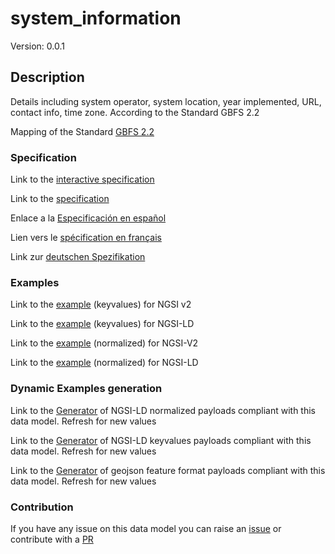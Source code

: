 # system_information
Version: 0.0.1

## Description 

Details including system operator, system location, year implemented, URL, contact info, time zone. According to the Standard GBFS 2.2

Mapping of the Standard [GBFS 2.2](https://github.com/NABSA/gbfs/blob/v2.2/gbfs.md)
### Specification

Link to the [interactive specification](https://swagger.lab.fiware.org/?url=https://raw.githubusercontent.com/smart-data-models/dataModel.GBFS/master/system_information/swagger.yaml)

Link to the [specification](https://github.com/smart-data-models/dataModel.GBFS/blob/master/system_information/doc/spec.md)

Enlace a la [Especificación en español](https://github.com/smart-data-models/dataModel.GBFS/blob/master/system_information/doc/spec_ES.md)

Lien vers le [spécification en français](https://github.com/smart-data-models/dataModel.GBFS/blob/master/system_information/doc/spec_FR.md)

Link zur [deutschen Spezifikation](https://github.com/smart-data-models/dataModel.GBFS/blob/master/system_information/doc/spec_DE.md)
### Examples

Link to the [example](https://github.com/smart-data-models/dataModel.GBFS/blob/master/system_information/examples/example.json) (keyvalues) for NGSI v2

Link to the [example](https://github.com/smart-data-models/dataModel.GBFS/blob/master/system_information/examples/example.jsonld) (keyvalues) for NGSI-LD

Link to the [example](https://github.com/smart-data-models/dataModel.GBFS/blob/master/system_information/examples/example-normalized.json) (normalized) for NGSI-V2

Link to the [example](https://github.com/smart-data-models/dataModel.GBFS/blob/master/system_information/examples/example-normalized.jsonld) (normalized) for NGSI-LD
### Dynamic Examples generation

Link to the [Generator](https://smartdatamodels.org/extra/ngsi-ld_generator.php?schemaUrl=https://raw.githubusercontent.com/smart-data-models/dataModel.GBFS/master/system_information/schema.json&email=info@smartdatamodels.org) of NGSI-LD normalized payloads compliant with this data model. Refresh for new values

Link to the [Generator](https://smartdatamodels.org/extra/ngsi-ld_generator_keyvalues.php?schemaUrl=https://raw.githubusercontent.com/smart-data-models/dataModel.GBFS/master/system_information/schema.json&email=info@smartdatamodels.org) of NGSI-LD keyvalues payloads compliant with this data model. Refresh for new values

Link to the [Generator](https://smartdatamodels.org/extra/geojson_features_generator_v1.0.php?schemaUrl=https://raw.githubusercontent.com/smart-data-models/dataModel.GBFS/master/system_information/schema.json&email=info@smartdatamodels.org) of geojson feature format payloads compliant with this data model. Refresh for new values
### Contribution

 If you have any issue on this data model you can raise an [issue](https://github.com/smart-data-models/dataModel.GBFS/issues)  or contribute with a [PR](https://github.com/smart-data-models/dataModel.GBFS/pulls)